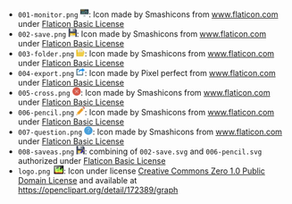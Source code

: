 * `001-monitor.png` <img src="001-monitor.png" height=15>: Icon made by Smashicons from www.flaticon.com under [Flaticon Basic License](https://file000.flaticon.com/downloads/license/license.pdf)
* `002-save.png` <img src="002-save.png" height=15>: Icon made by Smashicons from www.flaticon.com under [Flaticon Basic License](https://file000.flaticon.com/downloads/license/license.pdf)
* `003-folder.png` <img src="003-folder.png" height=15>: Icon made by Smashicons from www.flaticon.com under [Flaticon Basic License](https://file000.flaticon.com/downloads/license/license.pdf)
* `004-export.png` <img src="004-export.png" height=15>: Icon made by Pixel perfect from www.flaticon.com under [Flaticon Basic License](https://file000.flaticon.com/downloads/license/license.pdf)
* `005-cross.png` <img src="005-cross.png" height=15>: Icon made by Smashicons from www.flaticon.com under [Flaticon Basic License](https://file000.flaticon.com/downloads/license/license.pdf)
* `006-pencil.png` <img src="006-pencil.png" height=15>: Icon made by Smashicons from www.flaticon.com under [Flaticon Basic License](https://file000.flaticon.com/downloads/license/license.pdf)
* `007-question.png` <img src="007-question.png" height=15>: Icon made by Smashicons from www.flaticon.com under [Flaticon Basic License](https://file000.flaticon.com/downloads/license/license.pdf)
* `008-saveas.png` <img src="008-saveas.png" height=15>: combining of  `002-save.svg` and `006-pencil.svg` authorized under [Flaticon Basic License](https://file000.flaticon.com/downloads/license/license.pdf)
* `logo.png `<img src="logo.png" height=15>: Icon  under license [Creative Commons Zero 1.0 Public Domain License](https://creativecommons.org/publicdomain/zero/1.0/) and available at https://openclipart.org/detail/172389/graph
